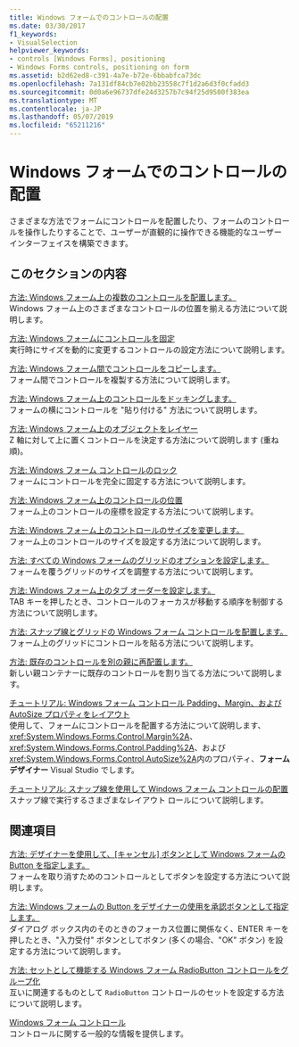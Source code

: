 ```yaml
---
title: Windows フォームでのコントロールの配置
ms.date: 03/30/2017
f1_keywords:
- VisualSelection
helpviewer_keywords:
- controls [Windows Forms], positioning
- Windows Forms controls, positioning on form
ms.assetid: b2d62ed8-c391-4a7e-b72e-6bbabfca73dc
ms.openlocfilehash: 7a131df84cb7e02bb23558c7f1d2a6d3f0cfadd3
ms.sourcegitcommit: 0d0a6e96737dfe24d3257b7c94f25d9500f383ea
ms.translationtype: MT
ms.contentlocale: ja-JP
ms.lasthandoff: 05/07/2019
ms.locfileid: "65211216"
---
```

# <a name="arranging-controls-on-windows-forms"></a>Windows フォームでのコントロールの配置
さまざまな方法でフォームにコントロールを配置したり、フォームのコントロールを操作したりすることで、ユーザーが直観的に操作できる機能的なユーザー インターフェイスを構築できます。

## <a name="in-this-section"></a>このセクションの内容
 [方法: Windows フォーム上の複数のコントロールを配置します。](how-to-align-multiple-controls-on-windows-forms.md)\
 Windows フォーム上のさまざまなコントロールの位置を揃える方法について説明します。

 [方法: Windows フォームにコントロールを固定](how-to-anchor-controls-on-windows-forms.md)\
 実行時にサイズを動的に変更するコントロールの設定方法について説明します。

 [方法: Windows フォーム間でコントロールをコピーします。](how-to-copy-controls-between-windows-forms.md)\
 フォーム間でコントロールを複製する方法について説明します。

 [方法: Windows フォーム上のコントロールをドッキングします。](how-to-dock-controls-on-windows-forms.md)\
 フォームの横にコントロールを "貼り付ける" 方法について説明します。

 [方法: Windows フォーム上のオブジェクトをレイヤー](how-to-layer-objects-on-windows-forms.md)\
 Z 軸に対して上に置くコントロールを決定する方法について説明します (重ね順)。

 [方法: Windows フォーム コントロールのロック](how-to-lock-controls-to-windows-forms.md)\
 フォームにコントロールを完全に固定する方法について説明します。

 [方法: Windows フォーム上のコントロールの位置](how-to-position-controls-on-windows-forms.md)\
 フォーム上のコントロールの座標を設定する方法について説明します。

 [方法: Windows フォーム上のコントロールのサイズを変更します。](how-to-resize-controls-on-windows-forms.md)\
 フォーム上のコントロールのサイズを設定する方法について説明します。

 [方法: すべての Windows フォームのグリッドのオプションを設定します。](how-to-set-grid-options-for-all-windows-forms.md)\
 フォームを覆うグリッドのサイズを調整する方法について説明します。

 [方法: Windows フォーム上のタブ オーダーを設定します。](how-to-set-the-tab-order-on-windows-forms.md)\
 TAB キーを押したとき、コントロールのフォーカスが移動する順序を制御する方法について説明します。

 [方法: スナップ線とグリッドの Windows フォーム コントロールを配置します。](how-to-arrange-controls-with-snaplines-and-the-grid-in-windows-forms.md)\
 フォーム上のグリッドにコントロールを貼る方法について説明します。

 [方法: 既存のコントロールを別の親に再配置します。](how-to-reassign-existing-controls-to-a-different-parent.md)\
 新しい親コンテナーに既存のコントロールを割り当てる方法について説明します。

 [チュートリアル: Windows フォーム コントロール Padding、Margin、および AutoSize プロパティをレイアウト](windows-forms-controls-padding-autosize.md)\
 使用して、フォームにコントロールを配置する方法について説明します、 <xref:System.Windows.Forms.Control.Margin%2A>、 <xref:System.Windows.Forms.Control.Padding%2A>、および<xref:System.Windows.Forms.Control.AutoSize%2A>内のプロパティ、**フォーム デザイナー** Visual Studio でします。

 [チュートリアル: スナップ線を使用して Windows フォーム コントロールの配置](walkthrough-arranging-controls-on-windows-forms-using-snaplines.md)\
 スナップ線で実行するさまざまなレイアウト ロールについて説明します。

## <a name="related-sections"></a>関連項目
 [方法: デザイナーを使用して、[キャンセル] ボタンとして Windows フォームの Button を指定します。](designate-a-wf-button-as-the-cancel-button-using-the-designer.md)\
 フォームを取り消すためのコントロールとしてボタンを設定する方法について説明します。

 [方法: Windows フォームの Button をデザイナーの使用を承認ボタンとして指定します。](designate-a-wf-button-as-the-accept-button-using-the-designer.md)\
 ダイアログ ボックス内のそのときのフォーカス位置に関係なく、ENTER キーを押したとき、"入力受付" ボタンとしてボタン (多くの場合、"OK" ボタン) を設定する方法について説明します。

 [方法: セットとして機能する Windows フォーム RadioButton コントロールをグループ化](how-to-group-windows-forms-radiobutton-controls-to-function-as-a-set.md)\
 互いに関連するものとして `RadioButton` コントロールのセットを設定する方法について説明します。

 [Windows フォーム コントロール](index.md)\
 コントロールに関する一般的な情報を提供します。

